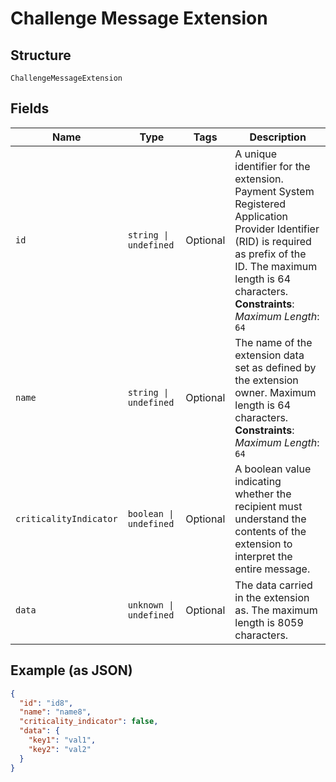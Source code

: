 
# Challenge Message Extension

## Structure

`ChallengeMessageExtension`

## Fields

| Name | Type | Tags | Description |
|  --- | --- | --- | --- |
| `id` | `string \| undefined` | Optional | A unique identifier for the extension. Payment System Registered Application Provider Identifier (RID) is required as prefix of the ID. The maximum length is 64 characters.<br>**Constraints**: *Maximum Length*: `64` |
| `name` | `string \| undefined` | Optional | The name of the extension data set as defined by the extension owner. Maximum length is 64 characters.<br>**Constraints**: *Maximum Length*: `64` |
| `criticalityIndicator` | `boolean \| undefined` | Optional | A boolean value indicating whether the recipient must understand the contents of the extension to interpret the entire message. |
| `data` | `unknown \| undefined` | Optional | The data carried in the extension as. The maximum length is 8059 characters. |

## Example (as JSON)

```json
{
  "id": "id8",
  "name": "name8",
  "criticality_indicator": false,
  "data": {
    "key1": "val1",
    "key2": "val2"
  }
}
```

